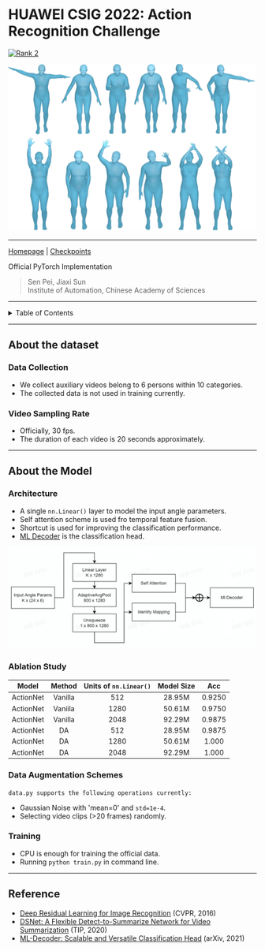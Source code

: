 # HUAWEI CSIG 2022: Action Recognition Challenge

[![Rank 2](https://img.shields.io/badge/DS%20ActionNet-Solution%20of%20CSIG%20Action%20Recognition%20Challenge-brightgreen.svg?style=flat-square)](https://github.com/ForeverPs/huawei_csig_action_recognition)

<img src="https://github.com/ForeverPs/huawei_csig_action_recognition/blob/main/image/csig.png" width="600px"/>

---

[Homepage](https://competition.huaweicloud.com/information/1000041695/circumstance) |
[Checkpoints](https://drive.google.com/drive/u/0/folders/1-Pn1Vhltks00zwnLnMQ6FFJJNO0OXGL4)


Official PyTorch Implementation

> Sen Pei, Jiaxi Sun
> <br/> Institute of Automation, Chinese Academy of Sciences
---

<!-- TABLE OF CONTENTS -->
<details>
  <summary>Table of Contents</summary>
  <ol>
    <li>
      <a href="#About-the-dataset">About the dataset</a>
      <ul>
        <li><a href="#Data-Collection">Data Collection</a></li>
        <li><a href="#Video-Sampling-Rate">Video Sampling Rate</a></li>
      </ul>
    </li>
    <li>
      <a href="#About-the-Model">About the Model</a>
      <ul>
        <li><a href="#Architecture">Architecture</a></li>
        <li><a href="#Ablation-Study">Ablation Study</a></li>
        <li><a href="#Data-Augmentation-Schemes">Data Augmentation Schemes</a></li>
        <li><a href="#Training">Training</a></li>
      </ul>
    </li>
    <li><a href="#Reference">Reference</a></li>
  </ol>
</details>


---
## About the dataset
### Data Collection
- We collect auxiliary videos belong to 6 persons within 10 categories.
- The collected data is not used in training currently.

### Video Sampling Rate
- Officially, 30 fps.
- The duration of each video is 20 seconds approximately.
---

## About the Model
### Architecture
- A single `nn.Linear()` layer to model the input angle parameters.
- Self attention scheme is used fro temporal feature fusion.
- Shortcut is used for improving the classification performance.
- [ML Decoder](https://github.com/Alibaba-MIIL/ML_Decoder) is the classification head.

<img src="https://github.com/ForeverPs/huawei_csig_action_recognition/blob/main/image/model.jpg" width="600px"/>

### Ablation Study

| Model | Method | Units of `nn.Linear()` | Model Size | Acc|
| :---: | :---: | :---: | :---: | :---: |
| ActionNet | Vanilla | 512 | 28.95M | 0.9250 |
| ActionNet | Vaniila | 1280 | 50.61M | 0.9750 |
| ActionNet | Vanilla | 2048 | 92.29M | 0.9875 |
| ActionNet | DA | 512 |  28.95M | 0.9875 |
| ActionNet | DA | 1280 |  50.61M | 1.000 |
| ActionNet | DA | 2048 | 92.29M | 1.000 |

### Data Augmentation Schemes
`data.py supports the following operations currently:`
- Gaussian Noise with 'mean=0' and `std=1e-4`.
- Selecting video clips (>20 frames) randomly.


### Training
- CPU is enough for training the official data.
- Running `python train.py` in command line.

---
## Reference
- [Deep Residual Learning for Image Recognition](https://openaccess.thecvf.com/content_cvpr_2016/papers/He_Deep_Residual_Learning_CVPR_2016_paper.pdf) (CVPR, 2016)
- [DSNet: A Flexible Detect-to-Summarize Network for Video Summarization](https://github.com/li-plus/DSNet) (TIP, 2020)
- [ML-Decoder: Scalable and Versatile Classification Head](https://arxiv.org/abs/2111.12933) (arXiv, 2021)
